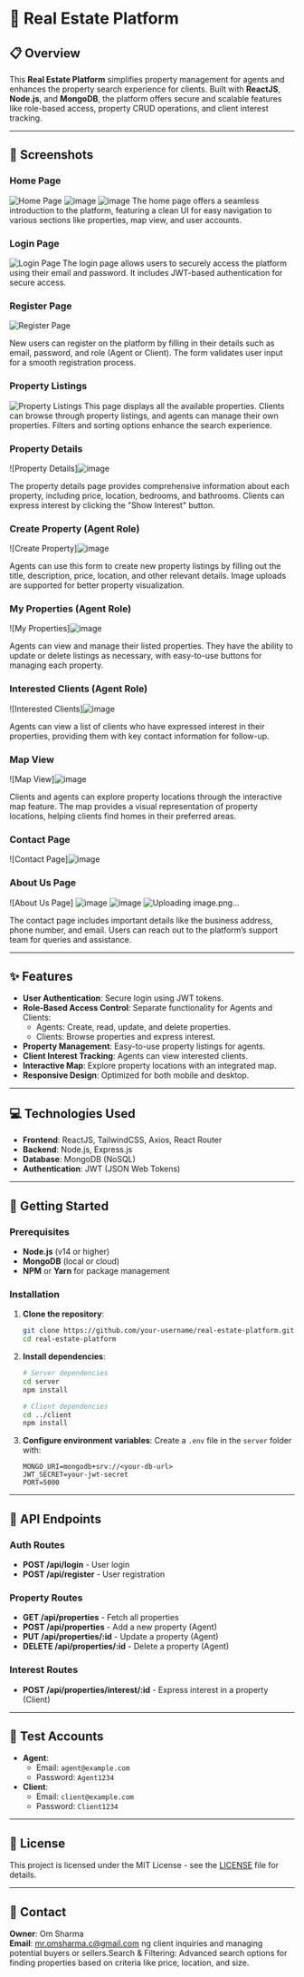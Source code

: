 # 🏡 Real Estate Platform

## 📋 Overview
This **Real Estate Platform** simplifies property management for agents and enhances the property search experience for clients. Built with **ReactJS**, **Node.js**, and **MongoDB**, the platform offers secure and scalable features like role-based access, property CRUD operations, and client interest tracking.

---

## 📸 Screenshots

### Home Page
![Home Page](https://github.com/user-attachments/assets/9475895b-2003-4eb9-9e19-0906ba6ca2cf)
![image](https://github.com/user-attachments/assets/fbf53dec-1411-4079-8bac-c747fcd2da9d)
![image](https://github.com/user-attachments/assets/91d54b6c-9c02-451c-b958-b4327b6c7d87)
The home page offers a seamless introduction to the platform, featuring a clean UI for easy navigation to various sections like properties, map view, and user accounts.

### Login Page
![Login Page](https://github.com/user-attachments/assets/60476c37-e451-4a0e-9991-18cfbf98e3f1)
The login page allows users to securely access the platform using their email and password. It includes JWT-based authentication for secure access.

### Register Page
![Register Page](https://github.com/user-attachments/assets/fd986b34-502e-44a8-99a8-114ad85908fb)


New users can register on the platform by filling in their details such as email, password, and role (Agent or Client). The form validates user input for a smooth registration process.

### Property Listings
![Property Listings](https://via.placeholder.com/800x400)
This page displays all the available properties. Clients can browse through property listings, and agents can manage their own properties. Filters and sorting options enhance the search experience.

### Property Details
![Property Details]![image](https://github.com/user-attachments/assets/6c80b77b-c9e5-44cb-898b-e907ef8f09bb)

The property details page provides comprehensive information about each property, including price, location, bedrooms, and bathrooms. Clients can express interest by clicking the "Show Interest" button.

### Create Property (Agent Role)
![Create Property]![image](https://github.com/user-attachments/assets/a74eb840-26c1-4636-ba6b-75ee83cdad8e)

Agents can use this form to create new property listings by filling out the title, description, price, location, and other relevant details. Image uploads are supported for better property visualization.

### My Properties (Agent Role)
![My Properties]![image](https://github.com/user-attachments/assets/80d89a00-083b-4ae3-8df4-deef66acb757)

Agents can view and manage their listed properties. They have the ability to update or delete listings as necessary, with easy-to-use buttons for managing each property.

### Interested Clients (Agent Role)
![Interested Clients]![image](https://github.com/user-attachments/assets/8034ec36-9dc4-4130-9547-18bd1fcfe49a)

Agents can view a list of clients who have expressed interest in their properties, providing them with key contact information for follow-up.

### Map View
![Map View]![image](https://github.com/user-attachments/assets/592ea7c5-dde9-4a1f-b119-6fa3edb787d8)

Clients and agents can explore property locations through the interactive map feature. The map provides a visual representation of property locations, helping clients find homes in their preferred areas.

### Contact Page
![Contact Page]![image](https://github.com/user-attachments/assets/f61e2446-16f8-43bc-9a73-7f88ceceb469)


### About Us Page
![About Us Page] ![image](https://github.com/user-attachments/assets/11e5e714-9614-4086-81be-0089033a73bd)
![image](https://github.com/user-attachments/assets/bd47571e-8798-44d3-8733-52281699483b)
![Uploading image.png…]()



The contact page includes important details like the business address, phone number, and email. Users can reach out to the platform’s support team for queries and assistance.








---

## ✨ Features
- **User Authentication**: Secure login using JWT tokens.
- **Role-Based Access Control**: Separate functionality for Agents and Clients:
  - Agents: Create, read, update, and delete properties.
  - Clients: Browse properties and express interest.
- **Property Management**: Easy-to-use property listings for agents.
- **Client Interest Tracking**: Agents can view interested clients.
- **Interactive Map**: Explore property locations with an integrated map.
- **Responsive Design**: Optimized for both mobile and desktop.

---

## 💻 Technologies Used
- **Frontend**: ReactJS, TailwindCSS, Axios, React Router
- **Backend**: Node.js, Express.js
- **Database**: MongoDB (NoSQL)
- **Authentication**: JWT (JSON Web Tokens)

---


## 🚀 Getting Started

### Prerequisites
- **Node.js** (v14 or higher)
- **MongoDB** (local or cloud)
- **NPM** or **Yarn** for package management

### Installation
1. **Clone the repository**:
    ```bash
    git clone https://github.com/your-username/real-estate-platform.git
    cd real-estate-platform
    ```

2. **Install dependencies**:
    ```bash
    # Server dependencies
    cd server
    npm install

    # Client dependencies
    cd ../client
    npm install
    ```

3. **Configure environment variables**:
    Create a `.env` file in the `server` folder with:
    ```plaintext
    MONGO_URI=mongodb+srv://<your-db-url>
    JWT_SECRET=your-jwt-secret
    PORT=5000
    ```

---

## 📡 API Endpoints

### Auth Routes
- **POST /api/login** - User login
- **POST /api/register** - User registration

### Property Routes
- **GET /api/properties** - Fetch all properties
- **POST /api/properties** - Add a new property (Agent)
- **PUT /api/properties/:id** - Update a property (Agent)
- **DELETE /api/properties/:id** - Delete a property (Agent)

### Interest Routes
- **POST /api/properties/interest/:id** - Express interest in a property (Client)

---

## 🧪 Test Accounts
- **Agent**: 
  - Email: `agent@example.com`
  - Password: `Agent1234`
- **Client**: 
  - Email: `client@example.com`
  - Password: `Client1234`

---

## 📜 License
This project is licensed under the MIT License - see the [LICENSE](LICENSE) file for details.

---

## 📧 Contact
**Owner**: Om Sharma  
**Email**: [mr.omsharma.c@gmail.com](mailto:mr.omsharma.c@gmail.com)
ng client inquiries and managing potential buyers or sellers.Search & Filtering: Advanced search options for finding properties based on criteria like price, location, and size.

